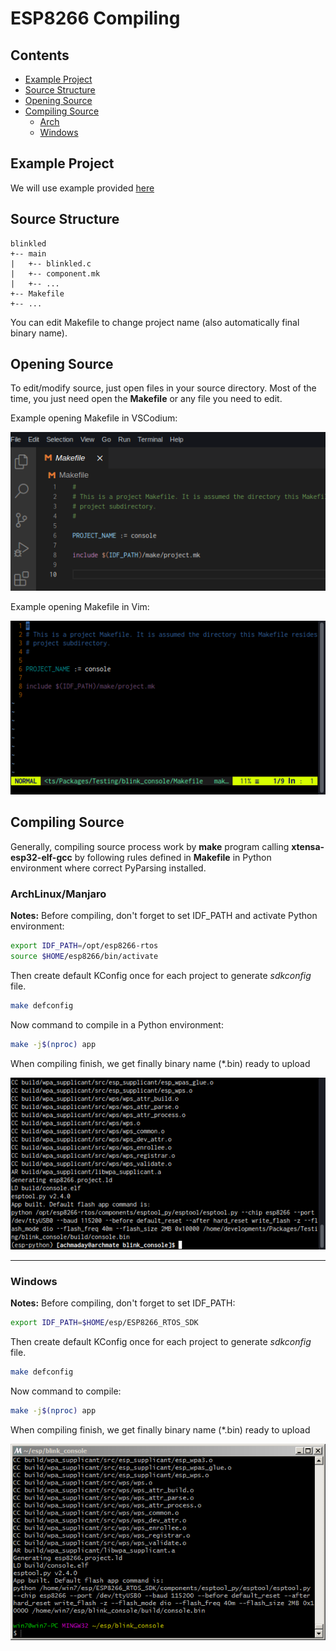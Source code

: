 # ESP8266 Compiling

## Contents
- [Example Project](https://github.com/mekatronik-achmadi/md_tutorial/blob/master/electronic/tutorials/esp8266_compile.md#example-project)
- [Source Structure](https://github.com/mekatronik-achmadi/md_tutorial/blob/master/electronic/tutorials/esp8266_compile.md#source-structure)
- [Opening Source](https://github.com/mekatronik-achmadi/md_tutorial/blob/master/electronic/tutorials/esp8266_compile.md#opening-source)
- [Compiling Source](https://github.com/mekatronik-achmadi/md_tutorial/blob/master/electronic/tutorials/esp8266_compile.md#compiling-source)
	+ [Arch](https://github.com/mekatronik-achmadi/md_tutorial/blob/master/electronic/tutorials/esp8266_compile.md#archlinuxmanjaro)
	+ [Windows](https://github.com/mekatronik-achmadi/md_tutorial/blob/master/electronic/tutorials/esp8266_compile.md#windows)

## Example Project

We will use example provided [here](https://github.com/mekatronik-achmadi/md_tutorial/blob/master/electronic/tutorials/esp8266_example.md)

## Source Structure

```
blinkled
+-- main
|   +-- blinkled.c
|   +-- component.mk
|   +-- ...
+-- Makefile
+-- ...
```

You can edit Makefile to change project name (also automatically final binary name).

## Opening Source

To edit/modify source, just open files in your source directory.
Most of the time, you just need open the **Makefile** or any file you need to edit.

Example opening Makefile in VSCodium:

![images](images/esp8266codemk.png)

Example opening Makefile in Vim:

![images](images/esp8266vim.png)

## Compiling Source

Generally, compiling source process work by **make** program calling **xtensa-esp32-elf-gcc** by following rules defined in **Makefile** in Python environment where correct PyParsing installed.

### ArchLinux/Manjaro

**Notes:** Before compiling, don't forget to set IDF_PATH and activate Python environment:

```sh
export IDF_PATH=/opt/esp8266-rtos
source $HOME/esp8266/bin/activate
```

Then create default KConfig once for each project to generate *sdkconfig* file.

```sh
make defconfig
```

Now command to compile in a Python environment:

```sh
make -j$(nproc) app
```

When compiling finish, we get finally binary name (*.bin) ready to upload

![images](images/esp8266build.png)

---

### Windows

**Notes:** Before compiling, don't forget to set IDF_PATH:

```sh
export IDF_PATH=$HOME/esp/ESP8266_RTOS_SDK
```

Then create default KConfig once for each project to generate *sdkconfig* file.

```sh
make defconfig
```

Now command to compile:

```sh
make -j$(nproc) app
```

When compiling finish, we get finally binary name (*.bin) ready to upload

![images](images/esp8266winbuild.PNG)
